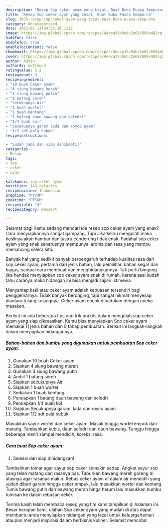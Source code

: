 ```yaml
---
description: "Resep Sop ceker ayam yang Lezat, Buat Buka Puasa Sempurna"
title: "Resep Sop ceker ayam yang Lezat, Buat Buka Puasa Sempurna"
slug: 3035-resep-sop-ceker-ayam-yang-lezat-buat-buka-puasa-sempurna
category: Uncategorized
date: 2022-07-13T04:56:10.113Z
image: https://img-global.cpcdn.com/recipes/4eeca39c9abc2e68/680x482cq70/sop-ceker-ayam-foto-resep-utama.jpg
hideToc: false
enableToc: true
enableTocContent: false
thumbnail: https://img-global.cpcdn.com/recipes/4eeca39c9abc2e68/680x482cq70/sop-ceker-ayam-foto-resep-utama.jpg
cover: https://img-global.cpcdn.com/recipes/4eeca39c9abc2e68/680x482cq70/sop-ceker-ayam-foto-resep-utama.jpg
author: Admin
authorAv: notfound
ratingvalue: 3.2
reviewcount: 9
recipeingredient:
- "10 buah Ceker ayam"
- "4 siung bawang merah"
- "3 siung bawang putih"
- "1 batang sereh"
- "secukupnya Air"
- "1 buah wortel"
- "1 buah kentang"
- "1 batang daun bawang dan seledri"
- "1/4 buah kol"
- "Secukupnya garam lada dan royco ayam"
- "1/2 sdt pala bubuk"
recipeinstructions:

- "Sudah jadi dan siap dinikmati!"
categories:
- Resep
tags:
- sop
- ceker
- ayam

katakunci: sop ceker ayam 
nutrition: 143 calories
recipecuisine: Indonesian
preptime: "PT34M"
cooktime: "PT56M"
recipeyield: "4"
recipecategory: Dessert

---
```



Selamat pagi Kamu sedang mencari ide resep sop ceker ayam yang enak? Cara menyiapkannya sangat gampang. Tapi Jika keliru mengolah maka hasilnya akan hambar dan justru cenderung tidak enak. Padahal sop ceker ayam yang enak seharusnya mempunyai aroma dan rasa yang mampu memancing selera kita.


Banyak hal yang sedikit banyak berpengaruh terhadap kualitas rasa dari sop ceker ayam, pertama dari jenis bahan, lalu pemilihan bahan segar dan bagus, sampai cara membuat dan menghidangkannya. Tak perlu bingung jika hendak menyiapkan sop ceker ayam enak di rumah, karena asal sudah tahu caranya maka hidangan ini bisa menjadi sajian istimewa.

Menyantap kaki atau ceker ayam adalah kepuasan tersendiri bagi penggemarnya. Tidak banyak berdaging, tapi sangat nikmat menyesap diantara tulang-tulangnya. Ceker ayam cocok dipadukan dengan aneka masakan.


Berikut ini ada beberapa tips dan trik praktis dalam mengolah sop ceker ayam yang siap dikreasikan. Kamu bisa menyiapkan Sop ceker ayam memakai 11 jenis bahan dan 0 tahap pembuatan. Berikut ini langkah-langkah dalam menyiapkan hidangannya.

<!--inarticleads1-->

##### Bahan-bahan dan bumbu yang digunakan untuk pembuatan Sop ceker ayam:

1. Gunakan 10 buah Ceker ayam
1. Siapkan 4 siung bawang merah
1. Gunakan 3 siung bawang putih
1. Ambil 1 batang sereh
1. Siapkan secukupnya Air
1. Siapkan 1 buah wortel
1. Sediakan 1 buah kentang
1. Persiapkan 1 batang daun bawang dan seledri
1. Persiapkan 1/4 buah kol
1. Siapkan Secukupnya garam, lada dan royco ayam
1. Siapkan 1/2 sdt pala bubuk


Masukkan sayur wortel dan ceker ayam. Masak hingga wortel empuk dan matang. Tambahkan kubis, daun seledri dan daun bawang. Tunggu hingga beberapa menit sampai mendidih, koreksi rasa. 

<!--inarticleads2-->

##### Cara buat Sop ceker ayam:


1. Selesai dan siap dihidangkan!

Tambahkan tomat agar sayur sop ceker semakin sedap. Angkat sayur sop yang telah matang dan rasanya pas. Taburkan bawang merah goreng di atasnya agar rasanya makin. Rebus ceker ayam di dalam air mendidih yang sudah diberi garam hingga ceker empuk, lalu masukkan wortel dan kentang. Tumis bawang putih dan bawang merah hinga harum lalu masukkan bumbu tumisan ke dalam rebusan ceker. 

Terima kasih telah membaca resep yang tim kami tampilkan di halaman ini. Besar harapan kami, olahan Sop ceker ayam yang mudah di atas dapat membantu anda menyiapkan hidangan yang lezat untuk keluarga/teman ataupun menjadi inspirasi dalam berbisnis kuliner. Selamat mencoba!
